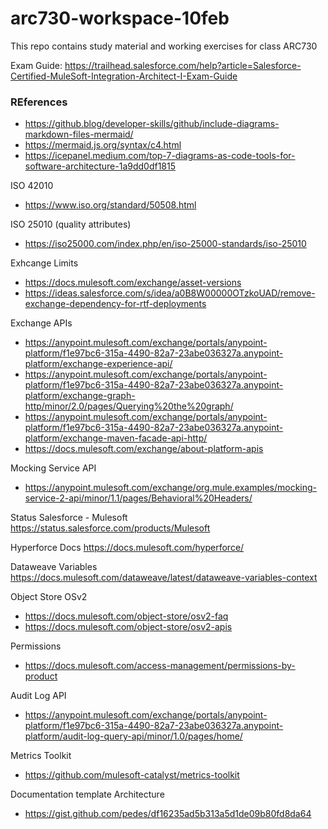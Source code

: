 # arc730-workspace-10feb
This repo contains study material and working exercises for class ARC730

Exam Guide: https://trailhead.salesforce.com/help?article=Salesforce-Certified-MuleSoft-Integration-Architect-I-Exam-Guide


### REferences

- https://github.blog/developer-skills/github/include-diagrams-markdown-files-mermaid/
- https://mermaid.js.org/syntax/c4.html
- https://icepanel.medium.com/top-7-diagrams-as-code-tools-for-software-architecture-1a9dd0df1815

ISO 42010 
- https://www.iso.org/standard/50508.html

ISO 25010 (quality attributes)
- https://iso25000.com/index.php/en/iso-25000-standards/iso-25010


Exhcange Limits
- https://docs.mulesoft.com/exchange/asset-versions
- https://ideas.salesforce.com/s/idea/a0B8W00000OTzkoUAD/remove-exchange-dependency-for-rtf-deployments

Exchange APIs
- https://anypoint.mulesoft.com/exchange/portals/anypoint-platform/f1e97bc6-315a-4490-82a7-23abe036327a.anypoint-platform/exchange-experience-api/
- https://anypoint.mulesoft.com/exchange/portals/anypoint-platform/f1e97bc6-315a-4490-82a7-23abe036327a.anypoint-platform/exchange-graph-http/minor/2.0/pages/Querying%20the%20graph/
- https://anypoint.mulesoft.com/exchange/portals/anypoint-platform/f1e97bc6-315a-4490-82a7-23abe036327a.anypoint-platform/exchange-maven-facade-api-http/
- https://docs.mulesoft.com/exchange/about-platform-apis

Mocking Service API
- https://anypoint.mulesoft.com/exchange/org.mule.examples/mocking-service-2-api/minor/1.1/pages/Behavioral%20Headers/

Status Salesforce - Mulesoft
https://status.salesforce.com/products/Mulesoft

Hyperforce Docs
https://docs.mulesoft.com/hyperforce/

Dataweave Variables
https://docs.mulesoft.com/dataweave/latest/dataweave-variables-context

Object Store OSv2
- https://docs.mulesoft.com/object-store/osv2-faq
- https://docs.mulesoft.com/object-store/osv2-apis

Permissions
- https://docs.mulesoft.com/access-management/permissions-by-product

Audit Log API
- https://anypoint.mulesoft.com/exchange/portals/anypoint-platform/f1e97bc6-315a-4490-82a7-23abe036327a.anypoint-platform/audit-log-query-api/minor/1.0/pages/home/

Metrics Toolkit
- https://github.com/mulesoft-catalyst/metrics-toolkit

Documentation template Architecture
- https://gist.github.com/pedes/df16235ad5b313a5d1de09b80fd8da64 
